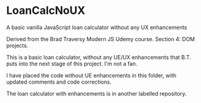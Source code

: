 # LoanCalcNoUX
A basic vanilla JavaScript loan calculator without any UX enhancements

Derived from the Brad Traversy Modern JS Udemy course. Section 4: DOM projects.

This is a basic loan calculator, without any UE/UX enhancements that B.T. puts into the next stage of this project. I'm not a fan.

I have placed the code without UE enhancements in this folder, with updated comments and code corrections.

The loan calculator with enhancements is in another labelled repository.
